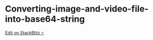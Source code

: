 # Converting-image-and-video-file-into-base64-string

[Edit on StackBlitz ⚡️](https://stackblitz.com/edit/vitejs-vite-sg56j3)